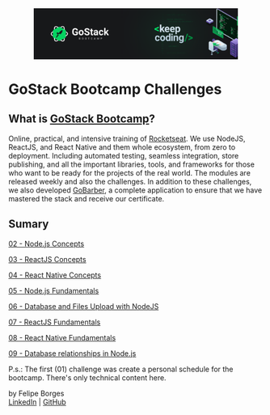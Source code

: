<div align="center">
	<a href="https://rocketseat.com.br/gostack" target="_blank">
		<img src="/.github/gostackimg.png" alt="Logo" style="max-width:80%"/>
	</a>
</div>

# GoStack Bootcamp Challenges

## What is <a href="https://rocketseat.com.br/gostack" target="_blank">GoStack Bootcamp</a>?
Online, practical, and intensive training of [Rocketseat](https://rocketseat.com.br/). We use NodeJS, ReactJS, and React Native and them whole ecosystem, from zero to deployment. Including automated testing, seamless integration, store publishing, and all the important libraries, tools, and frameworks for those who want to be ready for the projects of the real world. The modules are released weekly and also the challenges. In addition to these challenges, we also developed [GoBarber](https://github.com/felipejsborges/gobarber), a complete application to ensure that we have mastered the stack and receive our certificate.

## Sumary
[02 - Node.js Concepts](/tree/master/02_nodejs_concepts)

[03 - ReactJS Concepts](/tree/master/03_reactjs_concepts)

[04 - React Native Concepts](/tree/master/04_react_native_concepts)

[05 - Node.js Fundamentals](/tree/master/05_nodejs_fundamentals)

[06 - Database and Files Upload with NodeJS](/tree/master/06_db_and_files_upload)

[07 - ReactJS Fundamentals](/tree/master/07_reactjs_fundamentals)

[08 - React Native Fundamentals](/tree/master/08_react_native_fundamentals)

[09 - Database relationships in Node.js](/tree/master/09_database_relationships)

P.s.: The first (01) challenge was create a personal schedule for the bootcamp. There's only technical content here.

by Felipe Borges<br>
[LinkedIn](https://www.linkedin.com/in/felipejsborges) | [GitHub](https://github.com/felipejsborges)








